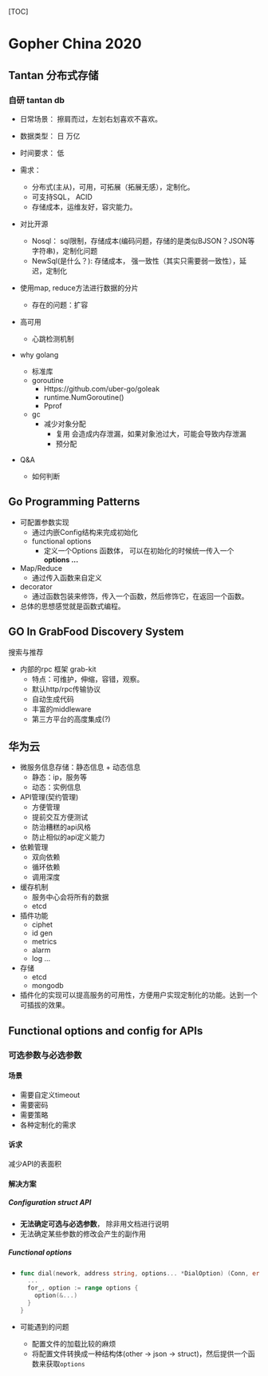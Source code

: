[TOC]

# Gopher China 2020

## Tantan 分布式存储

### 自研 tantan db

- 日常场景： 擦肩而过，左划右划喜欢不喜欢。

- 数据类型： 日 万亿
- 时间要求： 低 
- 需求：
  - 分布式(主从)，可用，可拓展（拓展无感），定制化。
  - 可支持SQL， ACID
  - 存储成本，运维友好，容灾能力。
- 对比开源
  - Nosql： sql限制，存储成本(编码问题，存储的是类似BJSON？JSON等字符串)，定制化问题
  - NewSql(是什么？): 存储成本， 强一致性（其实只需要弱一致性），延迟，定制化
- 使用map, reduce方法进行数据的分片
  - 存在的问题：扩容
- 高可用
  - 心跳检测机制
- why golang
  - 标准库
  - goroutine
    - Https://github.com/uber-go/goleak
    - runtime.NumGoroutine()
    - Pprof
  - gc
    - 减少对象分配
      - 复用 会造成内存泄漏，如果对象池过大，可能会导致内存泄漏
      - 预分配



- Q&A
  - 如何判断

## Go Programming Patterns

- 可配置参数实现
  - 通过内嵌Config结构来完成初始化
  - functional options
    - 定义一个Options 函数体， 可以在初始化的时候统一传入一个 **options ...** 
- Map/Reduce
  - 通过传入函数来自定义
- decorator
  - 通过函数包装来修饰，传入一个函数，然后修饰它，在返回一个函数。
- 总体的思想感觉就是函数式编程。



## GO In GrabFood Discovery System

搜索与推荐

- 内部的rpc 框架 grab-kit
  - 特点：可维护，伸缩，容错，观察。
  - 默认http/rpc传输协议
  - 自动生成代码
  - 丰富的middleware
  - 第三方平台的高度集成(?)





## 华为云

- 微服务信息存储：静态信息 + 动态信息
  - 静态：ip，服务等
  - 动态：实例信息
- API管理(契约管理)
  - 方便管理
  - 提前交互方便测试
  - 防治糟糕的api风格
  - 防止相似的api定义能力
- 依赖管理
  - 双向依赖
  - 循环依赖
  - 调用深度
- 缓存机制
  - 服务中心会将所有的数据
  - etcd
- 插件功能
  - ciphet
  - id gen
  - metrics
  - alarm
  - log ...
- 存储
  - etcd
  - mongodb
- 插件化的实现可以提高服务的可用性，方便用户实现定制化的功能。达到一个可插拔的效果。



## Functional options and config for APIs

### 可选参数与必选参数

#### 场景

- 需要自定义timeout
- 需要密码
- 需要策略
- 各种定制化的需求

#### 诉求

减少API的表面积

#### 解决方案

##### Configuration struct API

- **无法确定可选与必选参数**， 除非用文档进行说明
- 无法确定某些参数的修改会产生的副作用

##### Functional options

- ```go
  func dial(nework, address string, options... *DialOption) (Conn, error){
  	...
    for_, option := range options {
      option(&...)
    }
  }
  ```

- 可能遇到的问题
  - 配置文件的加载比较的麻烦
  - 将配置文件转换成一种结构体(other -> json -> struct)，然后提供一个函数来获取`options`



